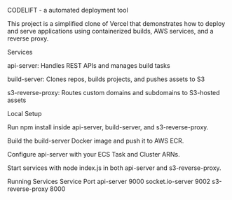CODELIFT - a automated deployment tool

This project is a simplified clone of Vercel that demonstrates how to deploy and serve applications using containerized builds, AWS services, and a reverse proxy.

Services

api-server: Handles REST APIs and manages build tasks

build-server: Clones repos, builds projects, and pushes assets to S3

s3-reverse-proxy: Routes custom domains and subdomains to S3-hosted assets

Local Setup

Run npm install inside api-server, build-server, and s3-reverse-proxy.

Build the build-server Docker image and push it to AWS ECR.

Configure api-server with your ECS Task and Cluster ARNs.

Start services with node index.js in both api-server and s3-reverse-proxy.

Running Services
Service	Port
api-server	9000
socket.io-server	9002
s3-reverse-proxy	8000
